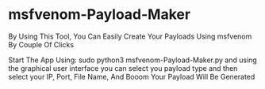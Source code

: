 # msfvenom-Payload-Maker
By Using This Tool, You Can Easily Create Your Payloads Using msfvenom By Couple Of Clicks

Start The App Using:
sudo python3 msfvenom-Payload-Maker.py
and using the graphical user interface you can select you payload type and then select your IP, Port, File Name, And Booom
Your Payload Will Be Generated
